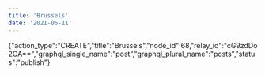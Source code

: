 ```yaml
---
title: 'Brussels'
date: '2021-06-11'
---
```


{"action_type":"CREATE","title":"Brussels","node_id":68,"relay_id":"cG9zdDo2OA==","graphql_single_name":"post","graphql_plural_name":"posts","status":"publish"}
